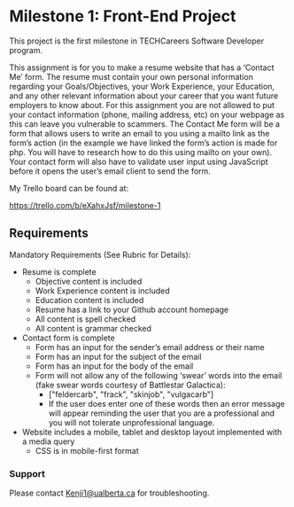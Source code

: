 # Milestone 1: Front-End Project

This project is the first milestone in TECHCareers Software Developer program.

This assignment is for you to make a resume website that has a ‘Contact Me’ form. The resume must contain your own personal information regarding your Goals/Objectives, your Work Experience, your Education, and any other relevant information about your career that you want future employers to know about. For this assignment you are not allowed to put your contact information (phone, mailing address, etc) on your webpage as this can leave you vulnerable to scammers. The Contact Me form will be a form that allows users to write an email to you using a mailto link as the form’s action (in the example we have linked the form’s action is made for php. You will have to research how to do this using mailto on your own). Your contact form will also have to validate user input using JavaScript before it opens the user’s email client to send the form.

My Trello board can be found at:

https://trello.com/b/eXahxJsf/milestone-1

## Requirements
Mandatory Requirements (See Rubric for Details):
* Resume is complete
  * Objective content is included
  * Work Experience content is included
  * Education content is included
  * Resume has a link to your Github account homepage
  * All content is spell checked
  * All content is grammar checked
* Contact form is complete
  * Form has an input for the sender’s email address or their name
  * Form has an input for the subject of the email
  * Form has an input for the body of the email
  * Form will not allow any of the following ‘swear’ words into the email (fake swear words courtesy of Battlestar Galactica):
    * ["feldercarb", "frack", "skinjob", "vulgacarb"]
    * If the user does enter one of these words then an error message will appear reminding the user that you are a professional and you will not tolerate unprofessional language.
* Website includes a mobile, tablet and desktop layout implemented with a media query
  * CSS is in mobile-first format

### Support
Please contact Kenji1@ualberta.ca for troubleshooting.
